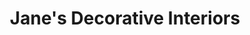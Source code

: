 ---
title: "Jane's Decorative Interiors"
url: /welshpool/janes-decorative-interiors/
shop: interior decoration
---
